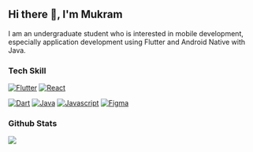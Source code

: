 ## Hi there 👋, I'm Mukram

I am an undergraduate student who is interested in mobile development, especially application development using Flutter and Android Native with Java.

### Tech Skill
<p>
  <a href="https://github.com/topics/flutter"><img alt="Flutter" src="https://img.shields.io/badge/Flutter-02569B?style=flat&color=02569B&logo=Flutter&logoColor=white"></a>
  <a href="https://github.com/topics/react"><img alt="React" src="https://img.shields.io/badge/React-20232A?style=flat&color=20232A&logo=React&logoColor=61DAFB"></a>
</p>
<p>
  <a href="https://github.com/topics/dart"><img alt="Dart" src="https://img.shields.io/badge/Dart-0A66C2?style=flat&color=2BB1EE&logo=Dart&logoColor=white"></a>
  <a href="https://github.com/topics/java"><img alt="Java" src="https://img.shields.io/badge/Java-ED8B00?style=flat&color=ED8B00&logo=openjdk&logoColor=white"></a>
  <a href="https://github.com/topics/javascript"><img alt="Javascript" src="https://img.shields.io/badge/Javascript-20232A?style=flat&color=20232A&logo=Javascript&logoColor=CEBB0E"></a>
  <a href="https://github.com/topics/figma"><img alt="Figma" src="https://img.shields.io/badge/Figma-23F24E1E?style=flat&color=09C47C&logo=Figma&logoColor=white"></a>
</p>

### Github Stats

<img src="https://github-readme-stats.vercel.app/api?username=mmukramm&show_icons=true&include_all_commits=true&theme=cobalt" />

<!--
**mmukramm/mmukramm** is a ✨ _special_ ✨ repository because its `README.md` (this file) appears on your GitHub profile.

Here are some ideas to get you started:

- 🔭 I’m currently working on ...
- 🌱 I’m currently learning ...
- 👯 I’m looking to collaborate on ...
- 🤔 I’m looking for help with ...
- 💬 Ask me about ...
- 📫 How to reach me: ...
- 😄 Pronouns: ...
- ⚡ Fun fact: ...
-->
